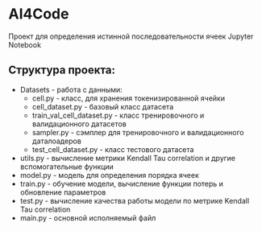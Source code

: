 # AI4Code

Проект для определения истинной последовательности ячеек Jupyter Notebook

## Структура проекта:
- Datasets - работа с данными:
    - cell.py - класс, для хранения токенизированной ячейки
    - cell_dataset.py - базовый класс датасета
    - train_val_cell_dataset.py - класс тренировочного и валидационного датасетов
    - sampler.py - сэмплер для тренировочного и валидационного даталоадеров
    - test_cell_dataset.py - класс тестового датасета
- utils.py - вычисление метрики Kendall Tau correlation и другие вспомогательные функции
- model.py - модель для определения порядка ячеек
- train.py - обучение модели, вычисление функции потерь и обновление параметров
- test.py - вычисление качества работы модели по метрике Kendall Tau correlation
- main.py - основной исполняемый файл